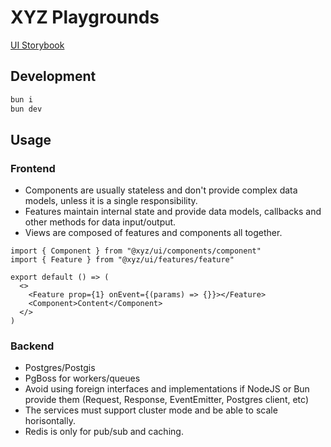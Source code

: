 # XYZ Playgrounds

[UI Storybook](https://xyz-playground-tau.vercel.app/)

## Development

```bash
bun i
bun dev
```

## Usage

### Frontend

- Components are usually stateless and don't provide complex data models, unless it is a single responsibility.
- Features maintain internal state and provide data models, callbacks and other methods for data input/output.
- Views are composed of features and components all together.

```tsx
import { Component } from "@xyz/ui/components/component"
import { Feature } from "@xyz/ui/features/feature"

export default () => (
  <>
    <Feature prop={1} onEvent={(params) => {}}></Feature>
    <Component>Content</Component>
  </>
)

```

### Backend

- Postgres/Postgis
- PgBoss for workers/queues
- Avoid using foreign interfaces and implementations if NodeJS or Bun provide them (Request, Response, EventEmitter, Postgres client, etc)
- The services must support cluster mode and be able to scale horisontally.
- Redis is only for pub/sub and caching.
